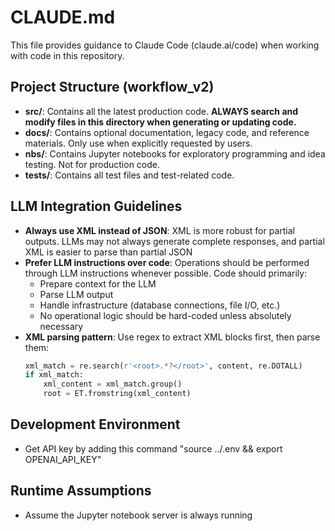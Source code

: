 # CLAUDE.md

This file provides guidance to Claude Code (claude.ai/code) when working with code in this repository.

## Project Structure (workflow_v2)
- **src/**: Contains all the latest production code. **ALWAYS search and modify files in this directory when generating or updating code.**
- **docs/**: Contains optional documentation, legacy code, and reference materials. Only use when explicitly requested by users.
- **nbs/**: Contains Jupyter notebooks for exploratory programming and idea testing. Not for production code.
- **tests/**: Contains all test files and test-related code.

## LLM Integration Guidelines
- **Always use XML instead of JSON**: XML is more robust for partial outputs. LLMs may not always generate complete responses, and partial XML is easier to parse than partial JSON
- **Prefer LLM instructions over code**: Operations should be performed through LLM instructions whenever possible. Code should primarily:
  - Prepare context for the LLM
  - Parse LLM output
  - Handle infrastructure (database connections, file I/O, etc.)
  - No operational logic should be hard-coded unless absolutely necessary
- **XML parsing pattern**: Use regex to extract XML blocks first, then parse them:
  ```python
  xml_match = re.search(r'<root>.*?</root>', content, re.DOTALL)
  if xml_match:
      xml_content = xml_match.group()
      root = ET.fromstring(xml_content)
  ```

## Development Environment
- Get API key by adding this command "source ../.env && export OPENAI_API_KEY"

## Runtime Assumptions
- Assume the Jupyter notebook server is always running